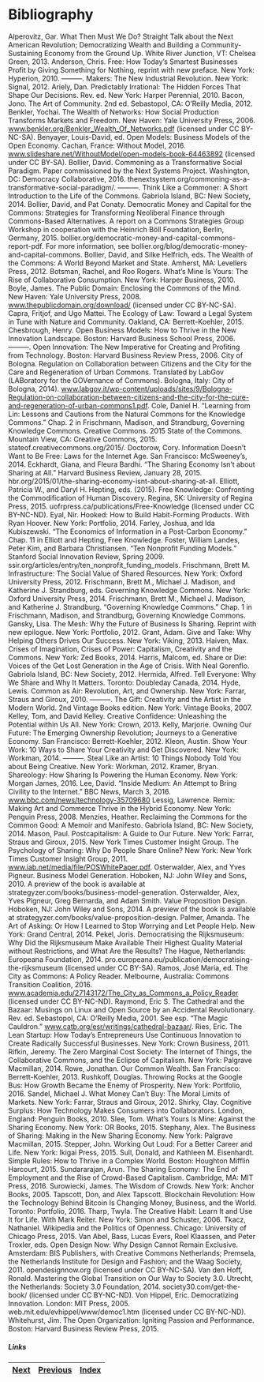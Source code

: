 # Bibliography
Alperovitz, Gar. What Then Must We Do? Straight Talk about the Next American Revolution; Democratizing Wealth and Building a Community-Sustaining Economy from the Ground Up. White River Junction, VT: Chelsea Green, 2013.
Anderson, Chris. Free: How Today’s Smartest Businesses Profit by Giving Something for Nothing, reprint with new preface. New York: Hyperion, 2010.
———. Makers: The New Industrial Revolution. New York: Signal, 2012.
Ariely, Dan. Predictably Irrational: The Hidden Forces That Shape Our Decisions. Rev. ed. New York: Harper Perennial, 2010. 
Bacon, Jono. The Art of Community. 2nd ed. Sebastopol, CA: O’Reilly Media, 2012. 
Benkler, Yochai. The Wealth of Networks: How Social Production Transforms Markets and Freedom. New Haven: Yale University Press, 2006. www.benkler.org/Benkler_Wealth_Of_Networks.pdf (licensed under CC BY-NC-SA). 
Benyayer, Louis-David, ed. Open Models: Business Models of the Open Economy. Cachan, France: Without Model, 2016. www.slideshare.net/WithoutModel/open-models-book-64463892 (licensed under CC BY-SA). 
Bollier, David. Commoning as a Transformative Social Paradigm. Paper commissioned by the Next Systems Project. Washington, DC: Democracy Collaborative, 2016. thenextsystem.org/commoning-as-a-transformative-social-paradigm/.
———. Think Like a Commoner: A Short Introduction to the Life of the Commons. Gabriola Island, BC: New Society, 2014.
Bollier, David, and Pat Conaty. Democratic Money and Capital for the Commons: Strategies for Transforming Neoliberal Finance through Commons-Based Alternatives. A report on a Commons Strategies Group Workshop in cooperation with the Heinrich Böll Foundation, Berlin, Germany, 2015. bollier.org/democratic-money-and-capital-commons-report-pdf. For more information, see bollier.org/blog/democratic-money-and-capital-commons. 
Bollier, David, and Silke Helfrich, eds. The Wealth of the Commons: A World Beyond Market and State. Amherst, MA: Levellers Press, 2012.
Botsman, Rachel, and Roo Rogers. What’s Mine Is Yours: The Rise of Collaborative Consumption. New York: Harper Business, 2010. 
Boyle, James. The Public Domain: Enclosing the Commons of the Mind. New Haven: Yale University Press, 2008. 
www.thepublicdomain.org/download/ (licensed under CC BY-NC-SA). 
Capra, Fritjof, and Ugo Mattei. The Ecology of Law: Toward a Legal System in Tune with Nature and Community. Oakland, CA: Berrett-Koehler, 2015.
Chesbrough, Henry. Open Business Models: How to Thrive in the New Innovation Landscape. Boston: Harvard Business School Press, 2006.
———. Open Innovation: The New Imperative for Creating and Profiting from Technology. Boston: Harvard Business Review Press, 2006.
City of Bologna. Regulation on Collaboration between Citizens and the City for the Care and Regeneration of Urban Commons. Translated by LabGov (LABoratory for the GOVernance of Commons). Bologna, Italy: City of Bologna, 2014). www.labgov.it/wp-content/uploads/sites/9/Bologna-Regulation-on-collaboration-between-citizens-and-the-city-for-the-cure-and-regeneration-of-urban-commons1.pdf.
Cole, Daniel H. “Learning from Lin: Lessons and Cautions from the Natural Commons for the Knowledge Commons.” Chap. 2 in Frischmann, Madison, and Strandburg, Governing Knowledge Commons.
Creative Commons. 2015 State of the Commons. Mountain View, CA: Creative Commons, 2015. stateof.creativecommons.org/2015/.
Doctorow, Cory. Information Doesn’t Want to Be Free: Laws for the Internet Age. San Francisco: McSweeney’s, 2014.
Eckhardt, Giana, and Fleura Bardhi. “The Sharing Economy Isn’t about Sharing at All.” Harvard Business Review, January 28, 2015. hbr.org/2015/01/the-sharing-economy-isnt-about-sharing-at-all.
Elliott, Patricia W., and Daryl H. Hepting, eds. (2015). Free Knowledge: Confronting the Commodification of Human Discovery. Regina, SK: University of Regina Press, 2015. uofrpress.ca/publications/Free-Knowledge (licensed under CC BY-NC-ND). 
Eyal, Nir. Hooked: How to Build Habit-Forming Products. With Ryan Hoover. New York: Portfolio, 2014. 
Farley, Joshua, and Ida Kubiszewski. “The Economics of Information in a Post-Carbon Economy.” Chap. 11 in Elliott and Hepting, Free Knowledge.
Foster, William Landes, Peter Kim, and Barbara Christiansen. “Ten Nonprofit Funding Models.” Stanford Social Innovation Review, Spring 2009. ssir.org/articles/entry/ten_nonprofit_funding_models.
Frischmann, Brett M. Infrastructure: The Social Value of Shared Resources. New York: Oxford University Press, 2012.
Frischmann, Brett M., Michael J. Madison, and Katherine J. Strandburg, eds. Governing Knowledge Commons. New York: Oxford University Press, 2014.
Frischmann, Brett M., Michael J. Madison, and Katherine J. Strandburg. “Governing Knowledge Commons.” Chap. 1 in Frischmann, Madison, and Strandburg, Governing Knowledge Commons.
Gansky, Lisa. The Mesh: Why the Future of Business Is Sharing. Reprint with new epilogue. New York: Portfolio, 2012.
Grant, Adam. Give and Take: Why Helping Others Drives Our Success. New York: Viking, 2013.
Haiven, Max. Crises of Imagination, Crises of Power: Capitalism, Creativity and the Commons. New York: Zed Books, 2014.
Harris, Malcom, ed. Share or Die: Voices of the Get Lost Generation in the Age of Crisis. With Neal Gorenflo. Gabriola Island, BC: New Society, 2012. 
Hermida, Alfred. Tell Everyone: Why We Share and Why It Matters. Toronto: Doubleday Canada, 2014.
Hyde, Lewis. Common as Air: Revolution, Art, and Ownership. New York: Farrar, Straus and Giroux, 2010.
———. The Gift: Creativity and the Artist in the Modern World. 2nd Vintage Books edition. New York: Vintage Books, 2007.
Kelley, Tom, and David Kelley. Creative Confidence: Unleashing the Potential within Us All. New York: Crown, 2013. 
Kelly, Marjorie. Owning Our Future: The Emerging Ownership Revolution; Journeys to a Generative Economy. San Francisco: 
Berrett-Koehler, 2012.
Kleon, Austin. Show Your Work: 10 Ways to Share Your Creativity and Get Discovered. New York: Workman, 2014.
———. Steal Like an Artist: 10 Things Nobody Told You about Being Creative. New York: Workman, 2012.
Kramer, Bryan. Shareology: How Sharing Is Powering the Human Economy. New York: Morgan James, 2016. 
Lee, David. “Inside Medium: An Attempt to Bring Civility to the Internet.” BBC News, March 3, 2016. www.bbc.com/news/technology-35709680
Lessig, Lawrence. Remix: Making Art and Commerce Thrive in the Hybrid Economy. New York: Penguin Press, 2008. 
Menzies, Heather. Reclaiming the Commons for the Common Good: A Memoir and Manifesto. Gabriola Island, BC: New Society, 2014.
Mason, Paul. Postcapitalism: A Guide to Our Future. New York: Farrar, Straus and Giroux, 2015.
New York Times Customer Insight Group. The Psychology of Sharing: Why Do People Share Online? New York: New York Times Customer Insight Group, 2011. www.iab.net/media/file/POSWhitePaper.pdf.
Osterwalder, Alex, and Yves Pigneur. Business Model Generation. Hoboken, NJ: John Wiley and Sons, 2010. A preview of the book is available at strategyzer.com/books/business-model-generation.
Osterwalder, Alex, Yves Pigneur, Greg Bernarda, and Adam Smith. Value Proposition Design. Hoboken, NJ: John Wiley and Sons, 2014. A preview of the book is available at strategyzer.com/books/value-proposition-design.
Palmer, Amanda. The Art of Asking: Or How I Learned to Stop Worrying and Let People Help. New York: Grand Central, 2014.
Pekel, Joris. Democratising the Rijksmuseum: Why Did the Rijksmuseum Make Available Their Highest Quality Material without Restrictions, and What Are the Results? The Hague, Netherlands: Europeana Foundation, 2014. pro.europeana.eu/publication/democratising-the-rijksmuseum (licensed under CC BY-SA).
Ramos, José Maria, ed. The City as Commons: A Policy Reader. Melbourne, Australia: Commons Transition Coalition, 2016. www.academia.edu/27143172/The_City_as_Commons_a_Policy_Reader (licensed under CC BY-NC-ND). 
Raymond, Eric S. The Cathedral and the Bazaar: Musings on Linux and Open Source by an Accidental Revolutionary. Rev. ed. Sebastopol, CA: O’Reilly Media, 2001. See esp. “The Magic Cauldron.” www.catb.org/esr/writings/cathedral-bazaar/.
Ries, Eric. The Lean Startup: How Today’s Entrepreneurs Use Continuous Innovation to Create Radically Successful Businesses. New York: Crown Business, 2011.
Rifkin, Jeremy. The Zero Marginal Cost Society: The Internet of Things, the Collaborative Commons, and the Eclipse of Capitalism. New York: Palgrave Macmillan, 2014.
Rowe, Jonathan. Our Common Wealth. San Francisco: Berrett-Koehler, 2013.
Rushkoff, Douglas. Throwing Rocks at the Google Bus: How Growth Became the Enemy of Prosperity. New York: Portfolio, 2016.
Sandel, Michael J. What Money Can’t Buy: The Moral Limits of Markets. New York: Farrar, Straus and Giroux, 2012.
Shirky, Clay. Cognitive Surplus: How Technology Makes Consumers into Collaborators. London, England: Penguin Books, 2010.
Slee, Tom. What’s Yours Is Mine: Against the Sharing Economy. New York: OR Books, 2015.
Stephany, Alex. The Business of Sharing: Making in the New Sharing Economy. New York: Palgrave Macmillan, 2015.
Stepper, John. Working Out Loud: For a Better Career and Life. New York: Ikigai Press, 2015. 
Sull, Donald, and Kathleen M. Eisenhardt. Simple Rules: How to Thrive in a Complex World. Boston: Houghton Mifflin Harcourt, 2015. 
Sundararajan, Arun. The Sharing Economy: The End of Employment and the Rise of Crowd-Based Capitalism. Cambridge, MA: MIT Press, 2016.
Surowiecki, James. The Wisdom of Crowds. New York: Anchor Books, 2005.
Tapscott, Don, and Alex Tapscott. Blockchain Revolution: How the Technology Behind Bitcoin Is Changing Money, Business, and the World. Toronto: Portfolio, 2016.
Tharp, Twyla. The Creative Habit: Learn It and Use It for Life. With Mark Reiter. New York: Simon and Schuster, 2006. 
Tkacz, Nathaniel. Wikipedia and the Politics of Openness. Chicago: University of Chicago Press, 2015.
Van Abel, Bass, Lucas Evers, Roel Klaassen, and Peter Troxler, eds. Open Design Now: Why Design Cannot Remain Exclusive. Amsterdam: BIS Publishers, with Creative Commons Netherlands; Premsela, the Netherlands Institute for Design and Fashion; and the Waag Society, 2011. opendesignnow.org (licensed under CC BY-NC-SA). 
Van den Hoff, Ronald. Mastering the Global Transition on Our Way to Society 3.0. Utrecht, the Netherlands: Society 3.0 Foundation, 2014. society30.com/get-the-book/ (licensed under CC BY-NC-ND).
Von Hippel, Eric. Democratizing Innovation. London: MIT Press, 2005. web.mit.edu/evhippel/www/democ1.htm (licensed under CC BY-NC-ND). 
Whitehurst, Jim. The Open Organization: Igniting Passion and Performance. Boston: Harvard Business Review Press, 2015. 

##### Links
|[Next](aknowledgements.md) | [Previous](part-2.md) |  [Index](index.md)
| ---- | ---- | ---- |